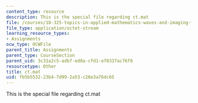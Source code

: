 ```yaml
---
content_type: resource
description: This is the special file regarding ct.mat
file: /courses/18-325-topics-in-applied-mathematics-waves-and-imaging-fall-2015/fb5b553223b47d992a53c26e3a76dc65_ct.mat
file_type: application/octet-stream
learning_resource_types:
- Assignments
ocw_type: OCWFile
parent_title: Assignments
parent_type: CourseSection
parent_uid: 3c31a2c5-adb7-ed8a-cfd1-ef8337ac76f8
resourcetype: Other
title: ct.mat
uid: fb5b5532-23b4-7d99-2a53-c26e3a76dc65
---
```

This is the special file regarding ct.mat

